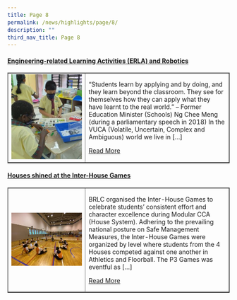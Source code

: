 ```yaml
---
title: Page 8
permalink: /news/highlights/page/8/
description: ""
third_nav_title: Page 8
---
```

<h4><strong><a href="/2021/04/28/engineering-related-learning-activities-erla-and-robotics/" rel="bookmark">Engineering-related Learning Activities (ERLA) and Robotics</a></strong></h4>
<table style="border-collapse: collapse; width: 100%;" border="1">
<tbody>
<tr>
<td style="width: 35%;"><a href="/2021/04/28/engineering-related-learning-activities-erla-and-robotics/"><img src="/images/81.jpg"></a></td>
<td style="width: 65%;">
<p>“Students learn by applying and by doing, and they learn beyond the classroom. They see for themselves how they can apply what they have learnt to the real world.” – Former Education Minister (Schools) Ng Chee Meng (during a parliamentary speech in 2018) In the VUCA (Volatile, Uncertain, Complex and Ambiguous) world we live in […]</p>
<p><a href="/2021/04/28/engineering-related-learning-activities-erla-and-robotics/">Read More</a></p>
</td>
</tr>
</tbody>
</table>

<h4><strong><a href="/2021/04/07/houses-shined-at-the-inter-house-games/" rel="bookmark">Houses shined at the Inter-House Games</a></strong></h4>
<table style="border-collapse: collapse; width: 100%;" border="1">
<tbody>
<tr>
<td style="width: 35%;"><a href="/2021/04/07/houses-shined-at-the-inter-house-games/"><img src="/images/82.jpg"></a></td>
<td style="width: 65%;">
<p>BRLC organised the Inter-House Games to celebrate students’ consistent effort and character excellence during Modular CCA (House System). Adhering to the prevailing national posture on Safe Management Measures, the Inter-House Games were organized by level where students from the 4 Houses competed against one another in Athletics and Floorball. The P3 Games was eventful as […]</p>
<p><a href="/2021/04/07/houses-shined-at-the-inter-house-games/">Read More</a></p>
</td>
</tr>
</tbody>
</table>